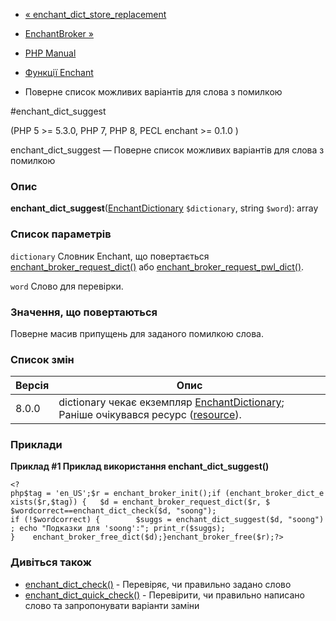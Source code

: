 - [« enchant_dict_store_replacement](function.enchant-dict-store-replacement.md)
- [EnchantBroker »](class.enchantbroker.md)

- [PHP Manual](index.md)
- [Функції Enchant](ref.enchant.md)
- Поверне список можливих варіантів для слова з помилкою

#enchant_dict_suggest

(PHP 5 \>= 5.3.0, PHP 7, PHP 8, PECL enchant \>= 0.1.0 )

enchant_dict_suggest — Поверне список можливих варіантів для слова з
помилкою

### Опис

**enchant_dict_suggest**([EnchantDictionary](class.enchantdictionary.md)
`$dictionary`, string `$word`): array

### Список параметрів

`dictionary`
Словник Enchant, що повертається
[enchant_broker_request_dict()](function.enchant-broker-request-dict.md)
або
[enchant_broker_request_pwl_dict()](function.enchant-broker-request-pwl-dict.md).

`word`
Слово для перевірки.

### Значення, що повертаються

Поверне масив припущень для заданого помилкою слова.

### Список змін

| Версія | Опис                                                                                                                                           |
|--------|------------------------------------------------------------------------------------------------------------------------------------------------|
| 8.0.0  | dictionary чекає екземпляр [EnchantDictionary](class.enchantdictionary.md); Раніше очікувався ресурс ([resource](language.types.resource.md)). |

### Приклади

**Приклад #1 Приклад використання **enchant_dict_suggest()****

` <?php$tag = 'en_US';$r = enchant_broker_init();if (enchant_broker_dict_exists($r,$tag)) {   $d = enchant_broker_request_dict($r, $ $wordcorrect==enchant_dict_check($d, "soong"); if (!$wordcorrect) {        $suggs = enchant_dict_suggest($d, "soong"); echo "Подказки для 'soong':"; print_r($suggs); }    enchant_broker_free_dict($d);}enchant_broker_free($r);?> `

### Дивіться також

- [enchant_dict_check()](function.enchant-dict-check.md) -
Перевіряє, чи правильно задано слово
- [enchant_dict_quick_check()](function.enchant-dict-quick-check.md) -
Перевірити, чи правильно написано слово та запропонувати варіанти заміни
